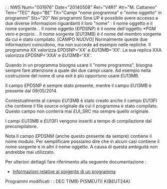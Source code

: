  :  : NWS Num="001976" Date="20140508" Rel="V4R1" Atr="M. Cattaneo" Tem="TEC" App="B£" Tit="Campi "nome programma" e "nome oggetto" in programmi" Sts="20"
Nei programmi Sme.UP è possibile avere accesso a due diverse informazioni riguardanti il loro "nome" :  il nome oggetto e il nome sorgente.
. Il nome oggetto (£PDSNP) è il nome dell'oggetto \*PGM vero e proprio.
. Il nome sorgente (£U13MB) è il nome del membro sorgente da cui è stato compilato. [CAMPO NUOVO] Normalmente queste due informazioni coincidono, ma non succede ad esempio nelle repliche.
Il programma XX valorizza £PDSNP='XX' e £U13MB='XX'.
La sua replica XXA valorizza £PDSNP='XXA' e £U13MB='XX'.

Quando in un programma bisogna usare il "nome programma", bisogna sempre fare attenzione a quale dei
due campi usare. Ad esempio nella costruzione del nome di una exit è più opportuno usare £U13MB.

Il campo £PDSNP è sempre stato presente, mentre il campo £U13MB è presente dal 09/05/2014.

Contestualmente al campo £U13MB è stato creato anche il campo £U13FI che contiene il file source originale da cui il programma è stato compilato. Questo campo non conterrà mai £UI_SRC ma sempre quello originale.

I campi £U13MB e £U13FI vengono inseriti a tempo di compilazione dal precompilatore.

Nota
Il campo £PDSNM (anche questo presente da sempre) contiene il nome modulo. Per semplificare possiamo dire che in alcuni casi contiene il nome sorgente e in altri il nome oggetto.
A causa di questa ambiguità non andrebbe mai utilizzato.

Per ulteriori dettagli fare riferimento alla seguente documentazione : 
- [Informazioni relative al sorgente di un programma](Sorgenti/DOC/TA/B£AMO/A£BASE_SB1)

Programmi modificati
 :  : DEC T(MB) P(SMEUTI) K(B£UT24A)
